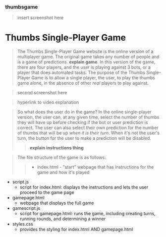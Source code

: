 ### thumbsgame

>insert screenshot here

# Thumbs Single-Player Game
>The Thumbs Single-Player Game website is the online version of a multiplayer game.
The original game takes any number of people and is a game of predictions.
__explain game__.
In this version of the game, there are four players, and the user is playing against 3 bots, or a player that does automated tasks.
The purpose of the Thumbs Single-Player Game is to allow a single player, the user, to play the thumbs game alone, in the absence of other *real* players to play against.

>second screenshot here

>hyperlink to video explanation

>So what does the user do in the game?
In the online single-player version, the user can, at any given time, select the number of thumbs they will have up before checking if the bot or user prediction is correct.
The user can also select their own prediction for the number of thumbs that will be up *when it is their turn*.
When it's not the user's turn, the button for the user to make a prediction will be disabled.
>>__explain instructions thing__

>The file structure of the game is as follows:
>>- index.html
    - "start" webpage that has instructions for the game and how it's played
- script.js
    - script for index.html: displays the instructions and lets the user proceed to the game page
- gamepage.html
    - webpage that displays the full game
- gamescript.js
    - script for gamepage.html: runs the game, including creating turns, running rounds, and determining a winner
- styles.css
    - provides the styling for index.html AND gamepage.html
